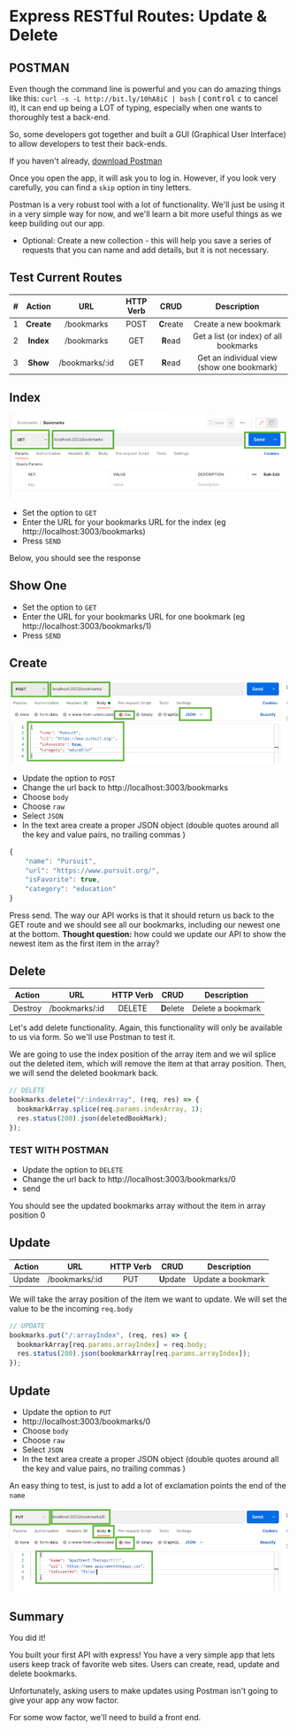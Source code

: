 # Express RESTful Routes: Update & Delete

## POSTMAN

Even though the command line is powerful and you can do amazing things like this: `curl -s -L http://bit.ly/10hA8iC | bash` ( <kbd>control</kbd> <kbd>c</kbd> to cancel it), it can end up being a LOT of typing, especially when one wants to thoroughly test a back-end.

So, some developers got together and built a GUI (Graphical User Interface) to allow developers to test their back-ends.

If you haven't already, [download Postman](https://www.postman.com/downloads/)

Once you open the app, it will ask you to log in. However, if you look very carefully, you can find a `skip` option in tiny letters.

Postman is a very robust tool with a lot of functionality. We'll just be using it in a very simple way for now, and we'll learn a bit more useful things as we keep building out our app.

- Optional: Create a new collection - this will help you save a series of requests that you can name and add details, but it is not necessary.

## Test Current Routes

|  #  |   Action   |      URL       | HTTP Verb |    CRUD    |                Description                 |
| :-: | :--------: | :------------: | :-------: | :--------: | :----------------------------------------: |
|  1  | **Create** |   /bookmarks   |   POST    | **C**reate |           Create a new bookmark            |
|  2  | **Index**  |   /bookmarks   |    GET    |  **R**ead  |   Get a list (or index) of all bookmarks   |
|  3  |  **Show**  | /bookmarks/:id |    GET    |  **R**ead  | Get an individual view (show one bookmark) |

## Index

![Get all bookmarks](./assets/postman-index.png)

- Set the option to `GET`
- Enter the URL for your bookmarks URL for the index (eg http://localhost:3003/bookmarks)
- Press `SEND`

Below, you should see the response

## Show One

- Set the option to `GET`
- Enter the URL for your bookmarks URL for one bookmark (eg http://localhost:3003/bookmarks/1)
- Press `SEND`

## Create

![Create bookmark](./assets/postman-create.png)

- Update the option to `POST`
- Change the url back to http://localhost:3003/bookmarks
- Choose `body`
- Choose `raw`
- Select `JSON`
- In the text area create a proper JSON object (double quotes around all the key and value pairs, no trailing commas )

```js
{
    "name": "Pursuit",
    "url": "https://www.pursuit.org/",
    "isFavorite": true,
    "category": "education"
}
```

Press send. The way our API works is that it should return us back to the GET route and we should see all our bookmarks, including our newest one at the bottom. **Thought question:** how could we update our API to show the newest item as the first item in the array?

## Delete

| Action  |      URL       | HTTP Verb |    CRUD    |    Description    |
| :-----: | :------------: | :-------: | :--------: | :---------------: |
| Destroy | /bookmarks/:id |  DELETE   | **D**elete | Delete a bookmark |

Let's add delete functionality. Again, this functionality will only be available to us via form. So we'll use Postman to test it.

We are going to use the index position of the array item and we wil splice out the deleted item, which will remove the item at that array position. Then, we will send the deleted bookmark back.

```js
// DELETE
bookmarks.delete("/:indexArray", (req, res) => {
  bookmarkArray.splice(req.params.indexArray, 1);
  res.status(200).json(deletedBookMark);
});
```

### TEST WITH POSTMAN

- Update the option to `DELETE`
- Change the url back to http://localhost:3003/bookmarks/0
- send

You should see the updated bookmarks array without the item in array position 0

## Update

| Action |      URL       | HTTP Verb |    CRUD    |    Description    |
| :----: | :------------: | :-------: | :--------: | :---------------: |
| Update | /bookmarks/:id |    PUT    | **U**pdate | Update a bookmark |

We will take the array position of the item we want to update. We will set the value to be the incoming `req.body`

```js
// UPDATE
bookmarks.put("/:arrayIndex", (req, res) => {
  bookmarkArray[req.params.arrayIndex] = req.body;
  res.status(200).json(bookmarkArray[req.params.arrayIndex]);
});
```

## Update

- Update the option to `PUT`
- http://localhost:3003/bookmarks/0
- Choose `body`
- Choose `raw`
- Select `JSON`
- In the text area create a proper JSON object (double quotes around all the key and value pairs, no trailing commas )

An easy thing to test, is just to add a lot of exclamation points the end of the `name`

![Postman Update](./assets/postman-update.png)

## Summary

You did it!

You built your first API with express!
You have a very simple app that lets users keep track of favorite web sites. Users can create, read, update and delete bookmarks.

Unfortunately, asking users to make updates using Postman isn't going to give your app any wow factor.

For some wow factor, we'll need to build a front end.
